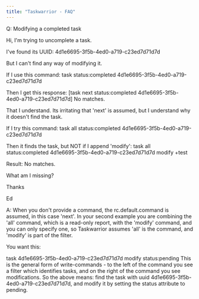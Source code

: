 ```yaml
---
title: "Taskwarrior - FAQ"
---
```


Q: Modifying a completed task

Hi, I'm trying to uncomplete a task.

I've found its UUID: 4d1e6695-3f5b-4ed0-a719-c23ed7d71d7d

But I can't find any way of modifying it.

If I use this command: task status:completed 4d1e6695-3f5b-4ed0-a719-c23ed7d71d7d

Then I get this response: [task next status:completed 4d1e6695-3f5b-4ed0-a719-c23ed7d71d7d] No matches.

That I understand. Its irritating that 'next' is assumed, but I understand why it doesn't find the task.

If I try this command: task all status:completed 4d1e6695-3f5b-4ed0-a719-c23ed7d71d7d

Then it finds the task, but NOT if I append 'modify': task all status:completed 4d1e6695-3f5b-4ed0-a719-c23ed7d71d7d modify +test

Result: No matches.

What am I missing?

Thanks

Ed

A: When you don't provide a command, the rc.default.command is assumed, in this case 'next'.
In your second example you are combining the 'all' command, which is a read-only report, with the 'modify' command, and you can only specify one, so Taskwarrior assumes 'all' is the command, and 'modify' is part of the filter.

You want this:

task 4d1e6695-3f5b-4ed0-a719-c23ed7d71d7d modify status:pending
This is the general form of write-commands - to the left of the command you see a filter which identifies tasks, and on the right of the command you see modifications.
So the above means: find the task with uuid 4d1e6695-3f5b-4ed0-a719-c23ed7d71d7d, and modify it by setting the status attribute to pending.

